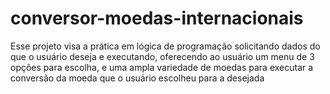 # conversor-moedas-internacionais
Esse projeto visa a prática em lógica de programação solicitando dados do que o usuário deseja e executando, oferecendo ao usuário um menu de 3 opções para escolha, e uma ampla variedade de moedas para executar a conversão da moeda que o usuário escolheu para a desejada
